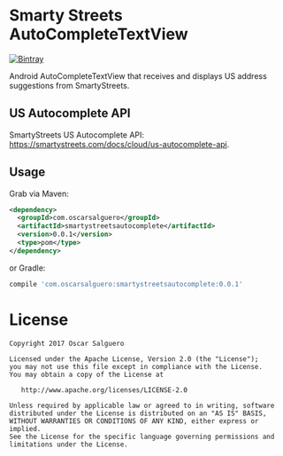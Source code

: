 # Smarty Streets AutoCompleteTextView

[![Bintray](https://img.shields.io/bintray/v/asciidoctor/maven/asciidoctorj.svg)](https://bintray.com/raczo/maven/smartystreetsautocomplete/0.0.1)

Android AutoCompleteTextView that receives and displays US address suggestions from SmartyStreets.

## US Autocomplete API

SmartyStreets US Autocomplete API: https://smartystreets.com/docs/cloud/us-autocomplete-api.


## Usage

Grab via Maven:

```xml
<dependency>
  <groupId>com.oscarsalguero</groupId>
  <artifactId>smartystreetsautocomplete</artifactId>
  <version>0.0.1</version>
  <type>pom</type>
</dependency>
```

or Gradle:

```groovy
compile 'com.oscarsalguero:smartystreetsautocomplete:0.0.1'
```




License
=======

    Copyright 2017 Oscar Salguero

    Licensed under the Apache License, Version 2.0 (the "License");
    you may not use this file except in compliance with the License.
    You may obtain a copy of the License at

       http://www.apache.org/licenses/LICENSE-2.0

    Unless required by applicable law or agreed to in writing, software
    distributed under the License is distributed on an "AS IS" BASIS,
    WITHOUT WARRANTIES OR CONDITIONS OF ANY KIND, either express or implied.
    See the License for the specific language governing permissions and
    limitations under the License.